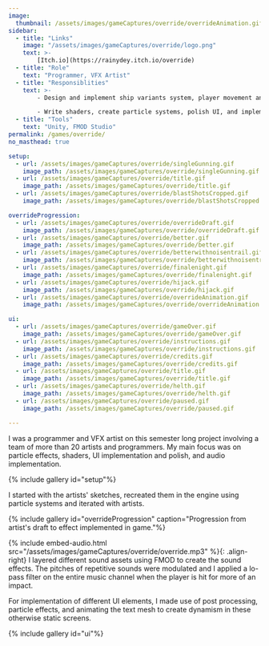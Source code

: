 ```yaml
---
image:
  thumbnail: /assets/images/gameCaptures/override/overrideAnimation.gif
sidebar:
  - title: "Links"
    image: "/assets/images/gameCaptures/override/logo.png"
    text: >-
        [Itch.io](https://rainydey.itch.io/override)
  - title: "Role"
    text: "Programmer, VFX Artist"
  - title: "Responsiblities"
    text: >-
        - Design and implement ship variants system, player movement and firing, as well as override system.

        - Write shaders, create particle systems, polish UI, and implement audio.
  - title: "Tools"
    text: "Unity, FMOD Studio"
permalink: /games/override/
no_masthead: true

setup:
  - url: /assets/images/gameCaptures/override/singleGunning.gif
    image_path: /assets/images/gameCaptures/override/singleGunning.gif
  - url: /assets/images/gameCaptures/override/title.gif
    image_path: /assets/images/gameCaptures/override/title.gif
  - url: /assets/images/gameCaptures/override/blastShotsCropped.gif
    image_path: /assets/images/gameCaptures/override/blastShotsCropped.gif

overrideProgression:
  - url: /assets/images/gameCaptures/override/overrideDraft.gif
    image_path: /assets/images/gameCaptures/override/overrideDraft.gif
  - url: /assets/images/gameCaptures/override/better.gif
    image_path: /assets/images/gameCaptures/override/better.gif
  - url: /assets/images/gameCaptures/override/betterwithnoisentrail.gif
    image_path: /assets/images/gameCaptures/override/betterwithnoisentrail.gif
  - url: /assets/images/gameCaptures/override/finalenight.gif
    image_path: /assets/images/gameCaptures/override/finalenight.gif
  - url: /assets/images/gameCaptures/override/hijack.gif
    image_path: /assets/images/gameCaptures/override/hijack.gif
  - url: /assets/images/gameCaptures/override/overrideAnimation.gif
    image_path: /assets/images/gameCaptures/override/overrideAnimation.gif

ui:
  - url: /assets/images/gameCaptures/override/gameOver.gif
    image_path: /assets/images/gameCaptures/override/gameOver.gif
  - url: /assets/images/gameCaptures/override/instructions.gif
    image_path: /assets/images/gameCaptures/override/instructions.gif
  - url: /assets/images/gameCaptures/override/credits.gif
    image_path: /assets/images/gameCaptures/override/credits.gif
  - url: /assets/images/gameCaptures/override/title.gif
    image_path: /assets/images/gameCaptures/override/title.gif
  - url: /assets/images/gameCaptures/override/helth.gif
    image_path: /assets/images/gameCaptures/override/helth.gif
  - url: /assets/images/gameCaptures/override/paused.gif
    image_path: /assets/images/gameCaptures/override/paused.gif

---
```


I was a programmer and VFX artist on this semester long project involving a team of more than 20 artists and programmers. 
My main focus was on particle effects, shaders, UI implementation and polish, and audio implementation.

{% include gallery id="setup"%}

I started with the artists' sketches, recreated them in the engine using particle systems and iterated with artists. 

{% include gallery id="overrideProgression" caption="Progression from artist's draft to effect implemented in game."%}

{% include embed-audio.html src="/assets/images/gameCaptures/override/override.mp3" %}{: .align-right}
I layered different sound assets using FMOD to create the sound effects. 
The pitches of repetitive sounds were modulated and I applied a lo-pass filter on the entire music channel when the player is hit for more of an impact.

For implementation of different UI elements, I made use of post processing, particle effects, and animating the text mesh to create dynamism in these otherwise static screens.

{% include gallery id="ui"%}


